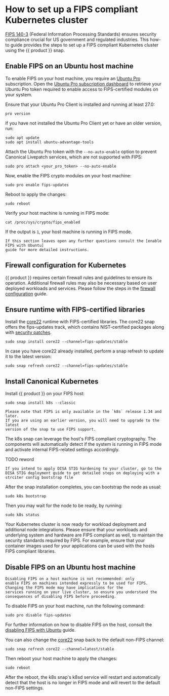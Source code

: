 # How to set up a FIPS compliant Kubernetes cluster

[FIPS 140-3] (Federal Information Processing Standards) ensures security
compliance crucial for US government and regulated industries. This
how-to guide provides the steps to set up a FIPS compliant Kubernetes
cluster using the {{ product }} snap.

## Enable FIPS on an Ubuntu host machine

To enable FIPS on your host machine, you require an [Ubuntu Pro] subscription.
Open the [Ubuntu Pro subscription dashboard] to retrieve your Ubuntu Pro token
required to enable access to FIPS-certified modules on your system.

Ensure that your Ubuntu Pro Client is installed and running at
least 27.0:

```
pro version
```

If you have not installed the Ubuntu Pro Client yet or have an older version,
run:

```
sudo apt update
sudo apt install ubuntu-advantage-tools
```

Attach the Ubuntu Pro token with the `--no-auto-enable` option to prevent
Canonical Livepatch services, which are not supported with FIPS:

```
sudo pro attach <your_pro_token> --no-auto-enable
```

Now, enable the FIPS crypto modules on your host machine:

```
sudo pro enable fips-updates
```

Reboot to apply the changes:

```
sudo reboot
```

Verify your host machine is running in FIPS mode:

```
cat /proc/sys/crypto/fips_enabled
```

If the output is `1`, your host machine is running in FIPS mode.

``` {note}
If this section leaves open any further questions consult the [enable FIPS with Ubuntu]
guide for more detailed instructions.
```

## Firewall configuration for Kubernetes

{{ product }} requires certain firewall rules and guidelines to
ensure its operation. Additional firewall rules may also be necessary based on
user deployed workloads and services. Please follow the steps in the
[firewall configuration] guide.

## Ensure runtime with FIPS-certified libraries

Install the [core22] runtime with FIPS-certified libraries. The core22 snap
offers the fips-updates track, which contains NIST-certified packages along
with [security patches].

```
sudo snap install core22 --channel=fips-updates/stable
```

In case you have core22 already installed, perform a snap refresh to update it
to the latest version:

```
sudo snap refresh core22 --channel=fips-updates/stable
```

## Install Canonical Kubernetes

Install {{ product }} on your FIPS host:

```
sudo snap install k8s --classic
```

```{note}
Please note that FIPS is only available in the `k8s` release 1.34 and later.
If you are using an earlier version, you will need to upgrade to the latest
version of the snap to use FIPS support.
```

The k8s snap can leverage the host's FIPS compliant
cryptography. The components will automatically detect if the system is
running in FIPS mode and activate internal FIPS-related settings
accordingly.

TODO reword
```{attention}
If you intend to apply DISA STIG hardening to your cluster, go to the DISA STIG deployment guide to get detailed steps on deploying with a strciter config bootstrap file
```

After the snap installation completes, you can bootstrap the node as usual:

```
sudo k8s bootstrap
```

Then you may wait for the node to be ready, by running:

```
sudo k8s status
```

Your Kubernetes cluster is now ready for workload deployment and
additional node integrations. Please ensure that your workloads and
underlying system and hardware are FIPS compliant as well, to
maintain the security standards required by FIPS. For example,
ensure that your container images used for your applications can
be used with the hosts FIPS compliant libraries.


## Disable FIPS on an Ubuntu host machine

```{warning}
Disabling FIPS on a host machine is not recommended: only
enable FIPS on machines intended expressly to be used for FIPS.
Changing the FIPS mode may have implications for the
services running on your live cluster, so ensure you understand the
consequences of disabling FIPS before proceeding.
```

To disable FIPS on your host machine, run the following command:

```
sudo pro disable fips-updates
```

For further information on how to disable FIPS on the host,
consult the [disabling FIPS with Ubuntu] guide.

You can also change the [core22] snap back to the default
non-FIPS channel:

```
sudo snap refresh core22 --channel=latest/stable
```

Then reboot your host machine to apply the changes:

```
sudo reboot
```

After the reboot, the k8s snap's k8sd service will restart and
automatically detect that the host is no longer in FIPS mode
and will revert to the default non-FIPS settings.

<!-- LINKS -->
[FIPS 140-3]: https://csrc.nist.gov/pubs/fips/140-3/final
[Ubuntu Pro]: https://ubuntu.com/pro
[Ubuntu Pro subscription dashboard]: https://ubuntu.com/pro/dashboard
<!-- markdownlint-disable MD053 -->
[enable FIPS with Ubuntu]: https://ubuntu.com/tutorials/using-the-ubuntu-pro-client-to-enable-fips#1-overview
<!-- markdownlint-enable MD053 -->
[firewall configuration]: ../networking/ufw
[core22]: https://snapcraft.io/core22
[security patches]: <https://ubuntu.com/security/certifications/docs/16-18/fips-updates>
[disabling FIPS with Ubuntu]: https://documentation.ubuntu.com/pro-client/en/latest/howtoguides/enable_fips/#how-to-disable-fips
